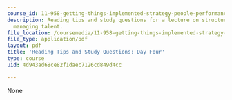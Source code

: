 ```yaml
---
course_id: 11-958-getting-things-implemented-strategy-people-performance-and-leadership-january-iap-2009
description: Reading tips and study questions for a lecture on structuring work and
  managing talent.
file_location: /coursemedia/11-958-getting-things-implemented-strategy-people-performance-and-leadership-january-iap-2009/4d943ad68ce82f1daec7126cd849d4cc_questions4.pdf
file_type: application/pdf
layout: pdf
title: 'Reading Tips and Study Questions: Day Four'
type: course
uid: 4d943ad68ce82f1daec7126cd849d4cc

---
```

None